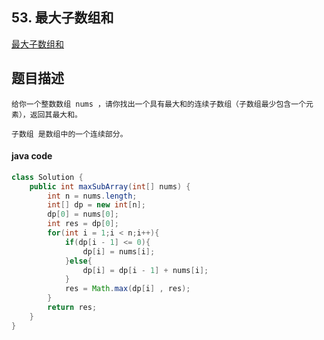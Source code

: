 ## 53. 最大子数组和

[最大子数组和](https://leetcode.cn/problems/maximum-subarray/)



## 题目描述

```
给你一个整数数组 nums ，请你找出一个具有最大和的连续子数组（子数组最少包含一个元素），返回其最大和。

子数组 是数组中的一个连续部分。
```



#### java code

```java
class Solution {
    public int maxSubArray(int[] nums) {
        int n = nums.length;
        int[] dp = new int[n];
        dp[0] = nums[0];
        int res = dp[0];
        for(int i = 1;i < n;i++){
            if(dp[i - 1] <= 0){
                dp[i] = nums[i];
            }else{
                dp[i] = dp[i - 1] + nums[i];
            }
            res = Math.max(dp[i] , res);
        }
        return res;
    }
}
```

